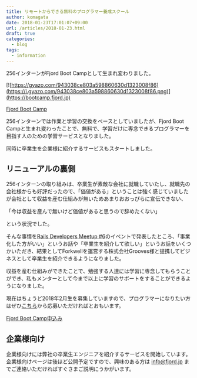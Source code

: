 ```yaml
---
title: リモートからできる無料のプログラマー養成スクール
author: komagata
date: 2018-01-23T17:01:07+09:00
url: /articles/2018-01-23.html
draft: true
categories:
  - blog
tags:
  - information
---
```

256インターンがFjord Boot Campとして生まれ変わりました。

[![https://gyazo.com/943038ce803a598860630d1323008f86](https://i.gyazo.com/943038ce803a598860630d1323008f86.png)](https://bootcamp.fjord.jp)

<!--more-->


[Fjord Boot Camp](https://bootcamp.fjord.jp)


256インターンでは作業と学習の交換をベースとしていましたが、Fjord Boot Campと生まれ変わったことで、無料で、学習だけに専念できるプログラマーを目指す人のための学習サービスとなりました。

同時に卒業生を企業様に紹介するサービスもスタートしました。

## リニューアルの裏側

256インターンの取り組みは、卒業生が素敵な会社に就職していたし、就職先の会社様からも好評だったので、「価値がある」ということは強く感じていましたが会社として収益を産む仕組みが無いためあまりおおっぴらに宣伝できない、

「今は収益を産んで無いけど価値があると思うので辞めたくない」

という状況でした。

そんな事情を[Rails Developers Meetup #6](/articles/2017-10-20.html)のイベントで発表したところ、「事業化した方がいい」というお話や「卒業生を紹介して欲しい」というお話をいくつかいただき、結果としてForkwellを運営する株式会社Grooves様と提携してビジネスとして卒業生を紹介できるようになりました。

収益を産む仕組みができたことで、勉強する人達には学習に専念してもらうことができ、私もメンターとして今まで以上に学習のサポートをすることができるようになりました。

現在はちょうど2018年2月生を募集していますので、プログラマーになりたい方はぜひ[こちら](https://bootcamp.fjord.jp)から応募いただければとおもいます。

[Fjord Boot Camp申込み](https://bootcamp.fjord.jp)

## 企業様向け

企業様向けには弊社の卒業生エンジニアを紹介するサービスを開始しています。企業様向けページは後ほど公開予定ですので、興味のある方は info@fjord.jp までご連絡いただければすぐさまご説明にうかがいます。
